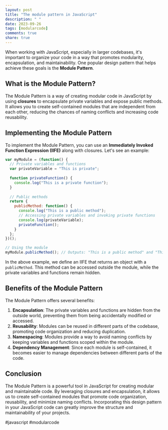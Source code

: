 ```yaml
---
layout: post
title: "The module pattern in JavaScript"
description: " "
date: 2023-09-26
tags: [modularcode]
comments: true
share: true
---
```


When working with JavaScript, especially in larger codebases, it's important to organize your code in a way that promotes modularity, encapsulation, and maintainability. One popular design pattern that helps achieve these goals is the **Module Pattern**.

## What is the Module Pattern?

The Module Pattern is a way of creating modular code in JavaScript by using **closures** to encapsulate private variables and expose public methods. It allows you to create self-contained modules that are independent from each other, reducing the chances of naming conflicts and increasing code reusability.

## Implementing the Module Pattern

To implement the Module Pattern, you can use an **Immediately Invoked Function Expression (IIFE)** along with closures. Let's see an example:

```javascript
var myModule = (function() {
  // Private variables and functions
  var privateVariable = "This is private";
  
  function privateFunction() {
    console.log("This is a private function");
  }
  
  // Public methods
  return {
    publicMethod: function() {
      console.log("This is a public method");
      // Accessing private variables and invoking private functions
      console.log(privateVariable);
      privateFunction();
    }
  };
})();

// Using the module
myModule.publicMethod(); // Outputs: "This is a public method" and "This is a private function"
```

In the above example, we define an IIFE that returns an object with a `publicMethod`. This method can be accessed outside the module, while the private variables and functions remain hidden.

## Benefits of the Module Pattern

The Module Pattern offers several benefits:

1. **Encapsulation**: The private variables and functions are hidden from the outside world, preventing them from being accidentally modified or accessed.
2. **Reusability**: Modules can be reused in different parts of the codebase, promoting code organization and reducing duplication.
3. **Namespacing**: Modules provide a way to avoid naming conflicts by keeping variables and functions scoped within the module.
4. **Dependency Management**: Since each module is self-contained, it becomes easier to manage dependencies between different parts of the code.

## Conclusion

The Module Pattern is a powerful tool in JavaScript for creating modular and maintainable code. By leveraging closures and encapsulation, it allows us to create self-contained modules that promote code organization, reusability, and minimize naming conflicts. Incorporating this design pattern in your JavaScript code can greatly improve the structure and maintainability of your projects.

#javascript #modularcode